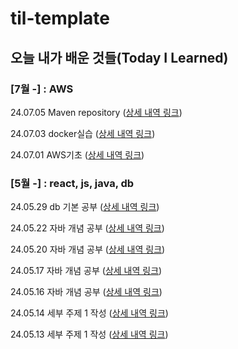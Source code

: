 # til-template

## 오늘 내가 배운 것들(Today I Learned)

### [7월 -] : AWS

24.07.05 Maven repository ([상세 내역 링크](https://github.com/100-hours-a-week/robin-til/blob/main/July/2024-07-05.md))

24.07.03 docker실습 ([상세 내역 링크](https://github.com/100-hours-a-week/robin-til/blob/main/July/2024-07-03.md))

24.07.01 AWS기초 ([상세 내역 링크](https://github.com/100-hours-a-week/robin-til/blob/main/July/2024-07-01.md))


### [5월 -] : react, js, java, db

24.05.29 db 기본 공부 ([상세 내역 링크](https://github.com/100-hours-a-week/robin-til/blob/main/May/2024-05-29.md))

24.05.22 자바 개념 공부 ([상세 내역 링크](https://github.com/100-hours-a-week/robin-til/blob/main/May/2024-05-22.md))

24.05.20 자바 개념 공부 ([상세 내역 링크](https://github.com/100-hours-a-week/robin-til/blob/main/May/2024-05-20.md))

24.05.17 자바 개념 공부 ([상세 내역 링크](https://github.com/100-hours-a-week/robin-til/blob/main/May/2024-05-17.md))

24.05.16 자바 개념 공부 ([상세 내역 링크](https://github.com/100-hours-a-week/robin-til/blob/main/May/2024-05-16.md))

24.05.14 세부 주제 1 작성 ([상세 내역 링크](https://github.com/100-hours-a-week/robin-til/blob/main/May/2024-05-14.md))

24.05.13 세부 주제 1 작성 ([상세 내역 링크](https://github.com/100-hours-a-week/robin-til/blob/main/May/2024-05-13.md))

